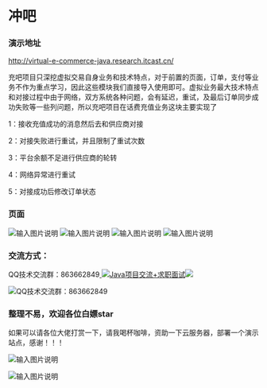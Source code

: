 # 冲吧

### 演示地址
http://virtual-e-commerce-java.research.itcast.cn/

充吧项目只深挖虚拟交易自身业务和技术特点，对于前置的页面，订单，支付等业务不作为重点学习，因此这些模块我们直接导入使用即可。虚拟业务最大技术特点和对接过程中由于网络，双方系统各种问题，会有延迟，重试，及最后订单同步成功失败等一些列问题，所以充吧项目在话费充值业务这块主要实现了

1：接收充值成功的消息然后去和供应商对接

2：对接失败进行重试，并且限制了重试次数

3：平台余额不足进行供应商的轮转

4：网络异常进行重试

5：对接成功后修改订单状态

### 页面
![输入图片说明](https://images.gitee.com/uploads/images/2020/0811/160024_0d3fb9f8_800553.png "屏幕截图.png")
![输入图片说明](https://images.gitee.com/uploads/images/2020/0811/160035_2c6497d3_800553.png "屏幕截图.png")
![输入图片说明](https://images.gitee.com/uploads/images/2020/0811/160056_1fc3fe42_800553.png "屏幕截图.png")
![输入图片说明](https://images.gitee.com/uploads/images/2020/0811/160106_463249cb_800553.png "屏幕截图.png")

### 交流方式：

QQ技术交流群：863662849<a target="_blank" href="https://qm.qq.com/cgi-bin/qm/qr?k=9yLlyD1dRBL97xmBKw43zRt0-6xg8ohb&jump_from=webapi">
<img border="0" src="//pub.idqqimg.com/wpa/images/group.png" alt="Java项目交流+求职面试" title="Java项目交流+求职面试"></a><a target="_blank" href="http://mail.qq.com/cgi-bin/qm_share?t=qm_mailme&email=f0hLSE9OTkdHTT8ODlEcEBI" style="text-decoration:none;"><img src="http://rescdn.qqmail.com/zh_CN/htmledition/images/function/qm_open/ico_mailme_02.png"/></a>

![QQ技术交流群：863662849](https://images.gitee.com/uploads/images/2020/1022/145319_459f7be2_800553.png "QQ技术交流群.png")

### 整理不易，欢迎各位白嫖star
如果可以请各位大佬打赏一下，请我喝杯咖啡，资助一下云服务器，部署一个演示站点，感谢！！！

![输入图片说明](https://images.gitee.com/uploads/images/2020/1022/152637_f80669f5_800553.jpeg "支付宝收钱码.jpg")

![输入图片说明](https://images.gitee.com/uploads/images/2020/1022/152705_964cb145_800553.png "微信收钱码.png")